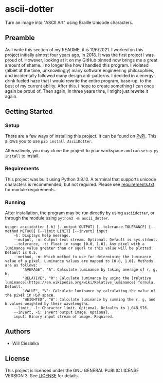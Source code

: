 # ascii-dotter

Turn an image into "ASCII Art" using Braille Unicode characters.

## Preamble

As I write this section of my README, it is 11/6/2021. I worked on this project initially almost four years ago, in 2018. It was the first project I was proud of. However, looking at it on my GitHub pinned now brings me a great amount of shame. I no longer like how I handled this program. I violated (albiet at the time, unknowlingly) many software engineering philosophies, and incidentally followed many design anti-patterns. I decided in a energy-drink fueled haze that I would rewrite the entire program, base-up, to the best of my current ability. After this, I hope to create something I can once again be proud of. Then again, in three years time, I might just rewrite it again.

## Getting Started

### Setup

There are a few ways of installing this project. It can be found on [PyPI](https://pypi.org/project/AsciiDotter/). This allows you to use `pip install AsciiDotter`.

Alternatively, you may clone the project to your workspace and run `setup.py install` to install.

### Requirements

This project was built using Python 3.8.10. A terminal that supports unicode characters is recommended, but not required. Please see [requirements.txt](requirements.txt) for module requirements.

### Running

After installation, the program may be run directly by using `asciidotter`, or through the module using `python3 -m ascii_dotter`.

```
usage: asciidotter [-h] [--output OUTPUT] [--tolerance TOLERANCE] [--method METHOD] [--limit LIMIT] [--invert] input
    -h: Displays help message.
    --output, -o: Output text stream. Optional. Default is sys.stdout.
    --tolerance, -t: Float in range [0.0, 1.0]. Any pixel with a luminance value greater than or equal to this value will be plotted. Default is 0.5.
    --method, -m: Which method to use for determining the luminance value of a pixel. Luminance values are mapped to [0.0, 1.0]. Methods are as follows:
        "AVERAGE", "A": Calculate luminance by taking average of r, g, b.
        "RELATIVE", "R": Calculate luminance by using the [relative luminance](https://en.wikipedia.org/wiki/Relative_luminance) formula. Default.
        "VALUE", "V": Calculate luminance by calculating the value of the pixel in HSV space.
        "WEIGHTED", "W": Calculate luminance by summing the r, g, and b values weighted by their wavelengths.
    --limit, -l: Character limit. Optional. Defaults to 1,048,576.
    --invert, -i: Invert output image. Optional.
    input: Binary input stream of image. Required. 

```

 
 ## Authors
 
 - Will Ciesialka

 ## License

 This project is licensed under the GNU GENERAL PUBLIC LICENSE VERSION 3. See [LICENSE](LICENSE) for details.
